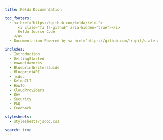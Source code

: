 ```yaml
---
title: Kelda Documentation

toc_footers:
  - <a href="https://github.com/kelda/kelda">
      <i class="fa fa-github" aria-hidden="true"></i>
      Kelda Source Code
    </a>
  - Documentation Powered by <a href='https://github.com/tripit/slate'>Slate</a>

includes:
  - Introduction
  - GettingStarted
  - HowKeldaWorks
  - BlueprintWritersGuide
  - BlueprintAPI
  - jsdoc
  - KeldaCLI
  - HowTo
  - CloudProviders
  - Dev
  - Security
  - FAQ
  - Feedback

stylesheets:
  - stylesheets/jsdoc.css

search: true
---
```

